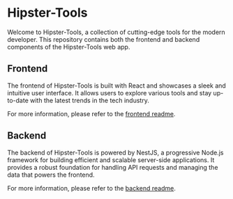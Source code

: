 # Hipster-Tools

Welcome to Hipster-Tools, a collection of cutting-edge tools for the modern developer. This repository contains both the frontend and backend components of the Hipster-Tools web app.

## Frontend

The frontend of Hipster-Tools is built with React and showcases a sleek and intuitive user interface. It allows users to explore various tools and stay up-to-date with the latest trends in the tech industry.

For more information, please refer to the [frontend readme](./frontend/README.md).

## Backend

The backend of Hipster-Tools is powered by NestJS, a progressive Node.js framework for building efficient and scalable server-side applications. It provides a robust foundation for handling API requests and managing the data that powers the frontend.

For more information, please refer to the [backend readme](./backend/README.md).